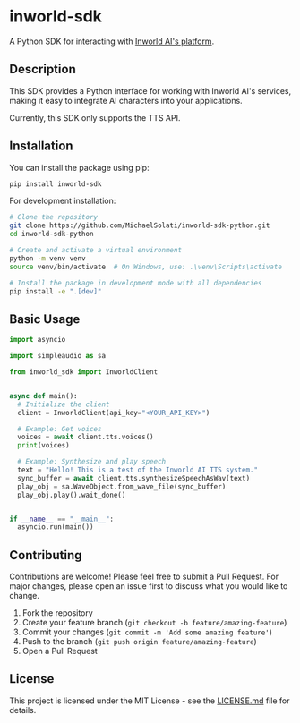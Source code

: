 # inworld-sdk

A Python SDK for interacting with [Inworld AI's platform](https://docs.inworld.ai/docs/intro).

## Description

This SDK provides a Python interface for working with Inworld AI's services, making it easy to integrate AI characters into your applications.

Currently, this SDK only supports the TTS API.

## Installation

You can install the package using pip:

```bash
pip install inworld-sdk
```

For development installation:

```bash
# Clone the repository
git clone https://github.com/MichaelSolati/inworld-sdk-python.git
cd inworld-sdk-python

# Create and activate a virtual environment
python -m venv venv
source venv/bin/activate  # On Windows, use: .\venv\Scripts\activate

# Install the package in development mode with all dependencies
pip install -e ".[dev]"
```

## Basic Usage

```python
import asyncio

import simpleaudio as sa

from inworld_sdk import InworldClient


async def main():
  # Initialize the client
  client = InworldClient(api_key="<YOUR_API_KEY>")

  # Example: Get voices
  voices = await client.tts.voices()
  print(voices)

  # Example: Synthesize and play speech
  text = "Hello! This is a test of the Inworld AI TTS system."
  sync_buffer = await client.tts.synthesizeSpeechAsWav(text)
  play_obj = sa.WaveObject.from_wave_file(sync_buffer)
  play_obj.play().wait_done()


if __name__ == "__main__":
  asyncio.run(main())
```

## Contributing

Contributions are welcome! Please feel free to submit a Pull Request. For major changes, please open an issue first to discuss what you would like to change.

1. Fork the repository
2. Create your feature branch (`git checkout -b feature/amazing-feature`)
3. Commit your changes (`git commit -m 'Add some amazing feature'`)
4. Push to the branch (`git push origin feature/amazing-feature`)
5. Open a Pull Request

## License

This project is licensed under the MIT License - see the [LICENSE.md](LICENSE.md) file for details.
